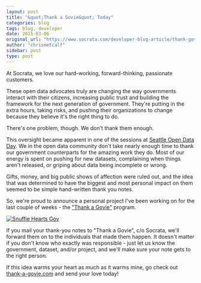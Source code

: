 ```yaml
---
layout: post
title: "&quot;Thank a Govie&quot; Today"
categories: blog
tags: blog, developer
date: 2015-03-06
original_url: "https://www.socrata.com/developer-blog-article/thank-govie-today/"
author: "chrismetcalf"
sidebar: post
type: post
---
```


At Socrata, we love our hard-working, forward-thinking, passionate customers.

These open data advocates truly are changing the way governments interact with their citizens, increasing public trust and building the framework for the next generation of government. They're putting in the extra hours, taking risks, and pushing their organizations to change because they believe it's the right thing to do.

There's one problem, though. We don't thank them enough.

This oversight became apparent in one of the sessions at [Seattle Open Data Day](http://codeforseattle.org/open-data-day/index.html). We in the open data community don't take nearly enough time to thank our government counterparts for the amazing work they do. Most of our energy is spent on pushing for new datasets, complaining when things aren't released, or griping about data being incomplete or wrong.

Gifts, money, and big public shows of affection were ruled out, and the idea that was determined to have the biggest and most personal impact on them seemed to be simple hand-written thank you notes.

So, we're proud to announce a personal project I've been working on for the last couple of weeks - the ["Thank a Govie"](http://thank-a-govie.com/) program.

[![Snuffie Hearts Gov](https://www.socrata.com/wp-content/uploads/snuf-luv-e1425681122944.png)](http://www.socrata.com/wp-content/uploads/snuf-luv-e1425681122944.png)

If you mail your thank-you notes to "Thank a Govie", c/o Socrata, we'll forward them on to the individuals that made them happen. It doesn't matter if you don't know who exactly was responsible - just let us know the government, dataset, and/or project, and we'll make sure your note gets to the right person.

If this idea warms your heart as much as it warms mine, go check out [thank-a-govie.com](http://thank-a-govie.com/) and send your love today!


